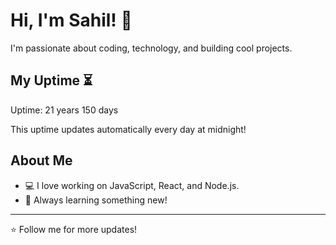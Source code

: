 # Hi, I'm Sahil! 👋

I'm passionate about coding, technology, and building cool projects.

## My Uptime ⏳
Uptime: 21 years 150 days

This uptime updates automatically every day at midnight!

## About Me
- 💻 I love working on JavaScript, React, and Node.js.
- 🎯 Always learning something new!

---

⭐️ Follow me for more updates!
